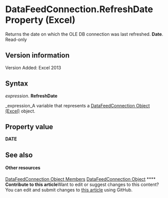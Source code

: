 
# DataFeedConnection.RefreshDate Property (Excel)

Returns the date on which the OLE DB connection was last refreshed.  **Date**. Read-only


## Version information

Version Added: Excel 2013 


## Syntax

 _expression_. **RefreshDate**

 _expression_A variable that represents a  [DataFeedConnection Object (Excel)](2ccb242b-28d5-3baf-78be-aa8f7478f4b6.md) object.


## Property value

 **DATE**


## See also


#### Other resources


 [DataFeedConnection Object Members](33157c0b-c8d1-355f-8e72-3c7738ff67af.md)
 [DataFeedConnection Object](2ccb242b-28d5-3baf-78be-aa8f7478f4b6.md)
****   **Contribute to this article**Want to edit or suggest changes to this content? You can edit and submit changes to  [this article](https://github.com/jhershey00/VBA_Excel_Test/OpenXMLCon/articles/b555ba4a-4bf1-05d3-53d4-5d4115d50325.md) using GitHub.

